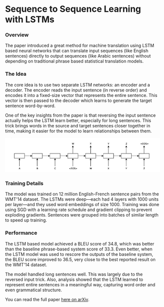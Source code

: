 # Sequence to Sequence Learning with LSTMs

### Overview
The paper introduced a great method for machine translation using LSTM based neural networks that can translate input sequences (like English sentences) directly to output sequences (like Arabic sentences) without depending on traditional phrase based statistical translation models.

### The Idea
The core idea is to use two separate LSTM networks: an encoder and a decoder. The encoder reads the input sentence (in reverse order) and encodes it into a fixed-size vector that represents the entire sentence. This vector is then passed to the decoder which learns to generate the target sentence word-by-word.

One of the key insights from the paper is that reversing the input sentence actually helps the LSTM learn better, especially for long sentences. This trick brings words in the source and target sentences closer together in time, making it easier for the model to learn relationships between them.

![Image](LSTM.jpeg)


### Training Details
The model was trained on 12 million English-French sentence pairs from the WMT'14 dataset. The LSTMs were deep—each had 4 layers with 1000 units per layer—and they used word embeddings of size 1000. Training was done using SGD with a learning rate schedule and gradient clipping to prevent exploding gradients. Sentences were grouped into batches of similar length to speed up training.

### Performance
The LSTM based model achieved a BLEU score of 34.8, which was better than the baseline phrase-based system score of 33.3. Even better, when the LSTM model was used to rescore the outputs of the baseline system, the BLEU score improved to 36.5, very close to the best reported result on the WMT'14 dataset.

The model handled long sentences well. This was largely due to the reversed input trick. Also, analysis showed that the LSTM learned to represent entire sentences in a meaningful way, capturing word order and even grammatical structure.


You can read the full paper [here on arXiv](https://arxiv.org/abs/1409.3215).
